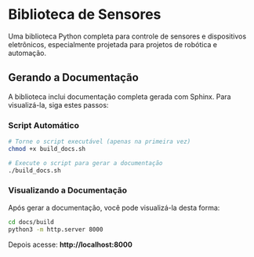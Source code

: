 # Biblioteca de Sensores

Uma biblioteca Python completa para controle de sensores e dispositivos eletrônicos, especialmente projetada para projetos de robótica e automação.

##  Gerando a Documentação

A biblioteca inclui documentação completa gerada com Sphinx. Para visualizá-la, siga estes passos:

### Script Automático

```bash
# Torne o script executável (apenas na primeira vez)
chmod +x build_docs.sh

# Execute o script para gerar a documentação
./build_docs.sh
```

### Visualizando a Documentação

Após gerar a documentação, você pode visualizá-la desta forma:

```bash
cd docs/build
python3 -m http.server 8000
```
Depois acesse: **http://localhost:8000**

